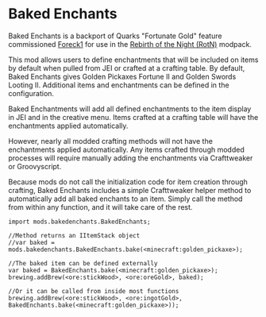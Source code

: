 # Baked Enchants

Baked Enchants is a backport of Quarks "Fortunate Gold" feature commissioned [Foreck1](https://www.curseforge.com/members/foreck1/projects) for use in the [Rebirth of the Night (RotN)](https://www.curseforge.com/minecraft/modpacks/rebirth-of-the-night) modpack.

This mod allows users to define enchantments that will be included on items by default when pulled from JEI or crafted at a crafting table. By default, Baked Enchants gives Golden Pickaxes Fortune II and Golden Swords Looting II. Additional items and enchantments can be defined in the configuration.

Baked Enchantments will add all defined enchantments to the item display in JEI and in the creative menu. Items crafted at a crafting table will have the enchantments applied automatically.

However, nearly all modded crafting methods will not have the enchantments applied automatically. Any items crafted through modded processes will require manually adding the enchantments via Crafttweaker or Groovyscript.

Because mods do not call the initialization code for item creation through crafting, Baked Enchants includes a simple Crafttweaker helper method to automatically add all baked enchants to an item. Simply call the method from within any function, and it will take care of the rest.
```zenscript
import mods.bakedenchants.BakedEnchants;

//Method returns an IItemStack object
//var baked = mods.bakedenchants.BakedEnchants.bake(<minecraft:golden_pickaxe>);

//The baked item can be defined externally
var baked = BakedEnchants.bake(<minecraft:golden_pickaxe>);
brewing.addBrew(<ore:stickWood>, <ore:oreGold>, baked);

//Or it can be called from inside most functions
brewing.addBrew(<ore:stickWood>, <ore:ingotGold>, BakedEnchants.bake(<minecraft:golden_pickaxe>));
```

